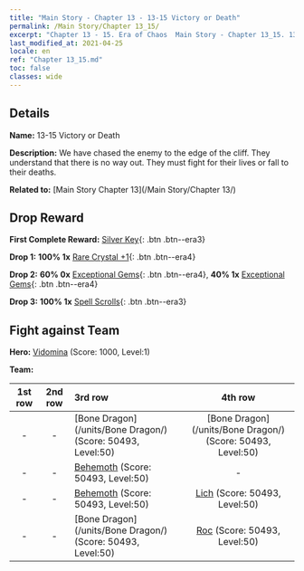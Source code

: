 ```yaml
---
title: "Main Story - Chapter 13 - 13-15 Victory or Death"
permalink: /Main Story/Chapter 13_15/
excerpt: "Chapter 13 - 15. Era of Chaos  Main Story - Chapter 13_15. 13-15 Victory or Death"
last_modified_at: 2021-04-25
locale: en
ref: "Chapter 13_15.md"
toc: false
classes: wide
---
```


## Details

 **Name:** 13-15 Victory or Death

 **Description:** We have chased the enemy to the edge of the cliff. They understand that there is no way out. They must fight for their lives or fall to their deaths.

 **Related to:** [Main Story Chapter 13](/Main Story/Chapter 13/)

## Drop Reward

 **First Complete Reward:** [Silver Key](/Items/con_693/){: .btn .btn--era3}

 **Drop 1:** **100% 1x** [Rare Crystal +1](/Items/mat_45/){: .btn .btn--era4}

 **Drop 2:** **60% 0x** [Exceptional Gems](/Items/mat_37/){: .btn .btn--era4}, **40% 1x** [Exceptional Gems](/Items/mat_37/){: .btn .btn--era4}

 **Drop 3:** **100% 1x** [Spell Scrolls](/Items/con_694/){: .btn .btn--era3}


## Fight against Team
 **Hero:** [Vidomina](/heroes/Vidomina/) (Score: 1000, Level:1)

 **Team:**


  | 1st row | 2nd row | 3rd row | 4th row |
  |:----:|:----:|:----|:----:|
  | - | - | [Bone Dragon](/units/Bone Dragon/) (Score: 50493, Level:50)  | [Bone Dragon](/units/Bone Dragon/) (Score: 50493, Level:50)  |
  | - | - | [Behemoth](/units/Behemoth/) (Score: 50493, Level:50)  | - |
  | - | - | [Behemoth](/units/Behemoth/) (Score: 50493, Level:50)  | [Lich](/units/Lich/) (Score: 50493, Level:50)  |
  | - | - | [Bone Dragon](/units/Bone Dragon/) (Score: 50493, Level:50)  | [Roc](/units/Roc/) (Score: 50493, Level:50)  |



